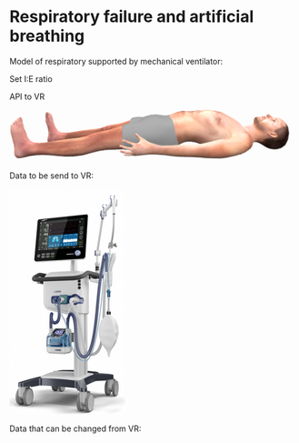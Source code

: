 # Respiratory failure and artificial breathing

<div class="w3-row">
<div class="w3-half">

Model of respiratory supported by mechanical ventilator:<br/>
<bdl-range id="idrate" title="Breathing rate (1/min)" min="1" max="120" default="12" step="1" fromid="vrapi" refindex="0"></bdl-range>
<!--bdl-range id="idmuscle" title="Breathing force (%)" min="10" max="400" default="100" step="1" fromid="vrapi" refindex="0"></bdl-range-->
<bdl-range id="idtv" title="Vt - tidal volume (ml)" min="200" max="1000" default="500" step="1" fromid="vrapi" refindex="1"></bdl-range>
<div class="w3-hide">
<bdl-range id="idiratio" min="1" max="4" default="1" step="1"fromid="vrapi" refindex="2"></bdl-range>
<bdl-range id="ideratio" min="1" max="9" default="4" step="1" fromid="vrapi" refindex="3"></bdl-range>
</div>
Set I:E ratio 
<bdl-buttonparams title="1:1" ids="idiratio,ideratio" values="1,1"></bdl-buttonparams>
<bdl-buttonparams title="1:4" ids="idiratio,ideratio" values="1,2"></bdl-buttonparams>
<bdl-buttonparams title="2:1" ids="idiratio,ideratio" values="2,1"></bdl-buttonparams>
<bdl-buttonparams title="3:2" ids="idiratio,ideratio" values="3,2"></bdl-buttonparams></br>
<bdl-range id="idtv" title="pause (%)" min="0" max="70" default="25" step="1" fromid="vrapi" refindex="4"></bdl-range>
<bdl-fmi id="idfmi" mode="continuous" src="modelECMORespiratoryVR_ECMOSimNoRegVentilatorVC.js" fminame="modelECMORespiratoryVR_ECMOSimNoRegVentilatorVC" tolerance="0.000001" starttime="0" fstepsize="0.1" guid="{2399d9af-2317-424b-bfec-212643b9afd4}" valuereferences="637538923,905970442,905969985,905970886,905970405,905969948,905970849,16777226,16777227,16777696,16777697,16777698" valuelabels="lungs.volume,Veins.chemicalSolution.bloodGases.sO2,Arteries.chemicalSolution.bloodGases.sO2,Tissue.chemicalSolution.bloodGases.sO2,Veins.chemicalSolution.bloodGases.pH,Arteries.chemicalSolution.bloodGases.pH,Tissue.chemicalSolution.bloodGases.pH,RR,TV,ventilatorSCMV.Iratio,ventilatorSCMV.Eratio,ventilatorSCMV.pause" inputs="idrate,16777226,1,60,t;idtv,16777227,1,1000000,t;idiratio,16777696,1,1,t;ideratio,16777697,1,1,t;idpause,16777698,1,100,t" inputlabels="RR,TV,ventilatorSCMV.Iratio,ventilatorSCMV.Eratio,ventilatorSCMV.pause" fpslimit="5"></bdl-fmi>

<!--bdl-fmi id="idfmi" mode="continuous" src="MinimalRespiration.js" fminame="MinimalRespiration" tolerance="0.000001" starttime="0" fstepsize="0.2" guid="{d0393898-9a87-4ac9-904f-355fd73a976f}" valuereferences="637536225,905969702,905969728,16777228,16777223" valuelabels="lungs.volume,pCO2.partialPressure,pO2.partialPressure,Pmin,RespiratoryRate" inputs="idrate,16777223,1,60,t;idmuscle,16777228,-1000,100,t" inputlabels="RespirationRate,Pmin" fpslimit="5"></bdl-fmi-->


<bdl-chartjs-time width="400" height="200" fromid="idfmi" labels="lungs volume" initialdata="" refindex="0" refvalues="1"></bdl-chartjs-time>
<bdl-chartjs-time width="400" height="200" fromid="idfmi" labels="sO2 veins,sO2 arteries,sO2 tissues" initialdata="" refindex="1" convertors="" refvalues="3"></bdl-chartjs-time>


</div>
<div class="w3-half">

API to VR

<bdl-remote-value remoteurl="http://localhost:5000/vrapi" interval="1000" id="vrapi" inputs="volume"></bdl-remote-value>

![body](body.png)

Data to be send to VR:<br/>
<bdl-range id="volume" title="Lung volume (m3)" min="0.0001" max="0.01" default="0.002" step="0.000001" fromid="idfmi" refindex="0"></bdl-range>
<div class="w3-row">
<div class="w3-third">


![hamiltonc6](hamiltonc6.png)
</div>
<div class="w3-twothird">

Data that can be changed from VR:
<bdl-chartjs-time width="300" height="100" fromid="idfmi" labels="RR" initialdata="0" refindex="7" refvalues="1"></bdl-chartjs-time>
<bdl-chartjs-time width="300" height="100" fromid="idfmi" labels="Vt (mandatory tidal volume)" initialdata="" refindex="8" refvalues="1"></bdl-chartjs-time>
<bdl-chartjs-time width="300" height="100" fromid="idfmi" labels="I,E ratio" initialdata="" refindex="9" refvalues="2"></bdl-chartjs-time>
<bdl-chartjs-time width="300" height="100" fromid="idfmi" labels="pause %" initialdata="" refindex="11" refvalues="1"></bdl-chartjs-time>

</div>
</div>

</div>
</div>

